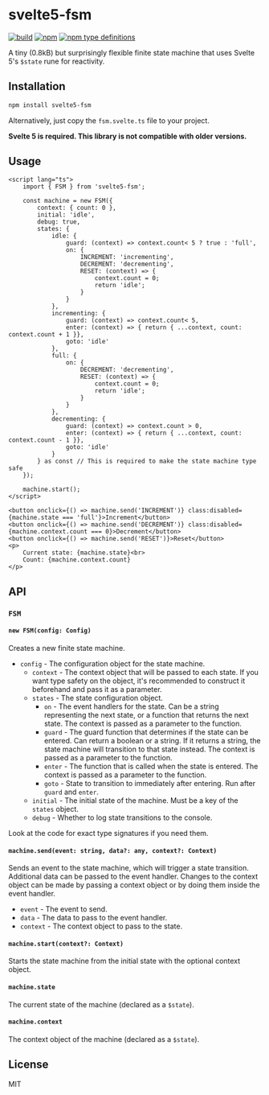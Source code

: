 # svelte5-fsm

<p>
  <a href="https://github.com/miunau/svelte5-fsm/actions"><img src="https://img.shields.io/github/actions/workflow/status/miunau/svelte5-fsm/ci.yml?logo=github" alt="build"></a>
  <a href="https://www.npmjs.com/package/svelte5-fsm"><img src="https://img.shields.io/npm/v/svelte5-fsm" alt="npm"></a>
  <a href="https://www.npmjs.com/package/svelte5-fsm"><img src="https://img.shields.io/npm/types/svelte5-fsm" alt="npm type definitions"></a>
</p>

A tiny (0.8kB) but surprisingly flexible finite state machine that uses Svelte 5's `$state` rune for reactivity.

## Installation

```bash
npm install svelte5-fsm
```

Alternatively, just copy the `fsm.svelte.ts` file to your project.

<b>Svelte 5 is required. This library is not compatible with older versions.</b>

## Usage

```svelte
<script lang="ts">
    import { FSM } from 'svelte5-fsm';

    const machine = new FSM({
        context: { count: 0 },
        initial: 'idle',
        debug: true,
        states: {
            idle: {
                guard: (context) => context.count< 5 ? true : 'full',
                on: {
                    INCREMENT: 'incrementing',
                    DECREMENT: 'decrementing',
                    RESET: (context) => {
                        context.count = 0;
                        return 'idle';
                    }
                }
            },
            incrementing: {
                guard: (context) => context.count< 5,
                enter: (context) => { return { ...context, count: context.count + 1 }},
                goto: 'idle'
            },
            full: {
                on: {
                    DECREMENT: 'decrementing',
                    RESET: (context) => {
                        context.count = 0;
                        return 'idle';
                    }
                }
            },
            decrementing: {
                guard: (context) => context.count > 0,
                enter: (context) => { return { ...context, count: context.count - 1 }},
                goto: 'idle'
            }
        } as const // This is required to make the state machine type safe
    });

    machine.start();
</script>

<button onclick={() => machine.send('INCREMENT')} class:disabled={machine.state === 'full'}>Increment</button>
<button onclick={() => machine.send('DECREMENT')} class:disabled={machine.context.count === 0}>Decrement</button>
<button onclick={() => machine.send('RESET')}>Reset</button>
<p>
    Current state: {machine.state}<br>
    Count: {machine.context.count}
</p>
```

## API

### `FSM`

#### `new FSM(config: Config)`
Creates a new finite state machine.

- `config` - The configuration object for the state machine.
  - `context` - The context object that will be passed to each state. If you want type safety on the object, it's recommended to construct it beforehand and pass it as a parameter.
  - `states` - The state configuration object.
    - `on` - The event handlers for the state. Can be a string representing the next state, or a function that returns the next state. The context is passed as a parameter to the function.
    - `guard` - The guard function that determines if the state can be entered. Can return a boolean or a string. If it returns a string, the state machine will transition to that state instead. The context is passed as a parameter to the function.
    - `enter` - The function that is called when the state is entered. The context is passed as a parameter to the function.
    - `goto` - State to transition to immediately after entering. Run after `guard` and `enter`.
  - `initial` - The initial state of the machine. Must be a key of the `states` object.
  - `debug` - Whether to log state transitions to the console.

Look at the code for exact type signatures if you need them.

#### `machine.send(event: string, data?: any, context?: Context)`
Sends an event to the state machine, which will trigger a state transition. Additional data can be passed to the event handler. Changes to the context object can be made by passing a context object or by doing them inside the event handler.

- `event` - The event to send.
- `data` - The data to pass to the event handler.
- `context` - The context object to pass to the state.

#### `machine.start(context?: Context)`
Starts the state machine from the initial state with the optional context object.

#### `machine.state`
The current state of the machine (declared as a `$state`).

#### `machine.context`
The context object of the machine (declared as a `$state`).

## License

MIT
